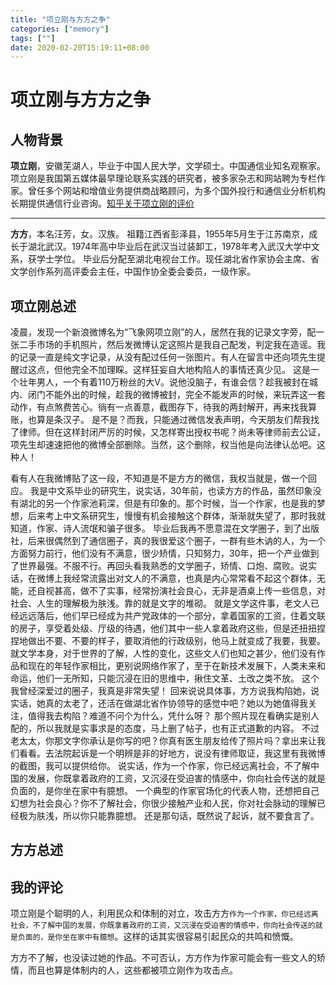 ```yaml
---
title: "项立刚与方方之争"
categories: ["memory"]
tags: [""]
date: 2020-02-20T15:19:11+08:00
---
```


# 项立刚与方方之争

## 人物背景

**项立刚**，安徽芜湖人，毕业于中国人民大学，文学硕士。中国通信业知名观察家。项立刚是我国第五媒体最早理论联系实践的研究者，被多家杂志和网站聘为专栏作家。曾任多个网站和增值业务提供商战略顾问，为多个国外投行和通信业分析机构长期提供通信行业咨询。[知乎关于项立刚的评价](https://www.zhihu.com/question/20502402)

---

**方方**，本名汪芳，女。汉族。 祖籍江西省彭泽县，1955年5月生于江苏南京，成长于湖北武汉。1974年高中毕业后在武汉当过装卸工，1978年考入武汉大学中文系，获学士学位。 毕业后分配至湖北电视台工作。现任湖北省作家协会主席、省文学创作系列高评委会主任，中国作协全委会委员，一级作家。

## 项立刚总述

凌晨，发现一个新浪微博名为“飞象网项立刚”的人，居然在我的记录文字旁，配一张二手市场的手机照片，然后发微博认定这照片是我自己配发，判定我在造谣。我的记录一直是纯文字记录，从没有配过任何一张图片。有人在留言中还向项先生提醒过这点，但他完全不加理睬。这样狂妄自大地构陷人的事情还真少见。
这是一个壮年男人，一个有着110万粉丝的大V。说他没脑子，有谁会信？趁我被封在城内、闭门不能外出的时候，趁我的微博被封，完全不能发声的时候，来玩弄这一套动作，有点煞费苦心。徜有一点善意，截图存下，待我的两封解开，再来找我算账，也算是条汉子。
是不是？而我，只能通过微信发表声明，今天朋友们帮我找了律师。但在这样封闭严厉的时候，又怎样寄出授权书呢？尚未等律师前去公证，项先生却速速把他的微博全部删除。当然，这个删除，权当他是向法律认怂吧。这种人！

看有人在我微博贴了这一段，不知道是不是方方的微信，我权当就是，做一个回应。
我是中文系毕业的研究生，说实话，30年前，也读方方的作品，虽然印象没有湖北的另一个作家池莉深，但是有印象的。那个时候，当一个作家，也是我的梦想，后来考上中文系研究生，慢慢有机会接触这个群体，渐渐就失望了，那时我就知道，作家、诗人流氓和骗子很多。
毕业后我再不愿意混在文学圈子，到了出版社，后来很偶然到了通信圈子，真的我很爱这个圈子，一群有些木讷的人，为一个方面努力前行，他们没有不满意，很少矫情，只知努力，30年，把一个产业做到了世界最强。不服不行。再回头看我熟悉的文学圈子，矫情、口炮、腐败。说实话，在微博上我经常流露出对文人的不满意，也真是内心常常看不起这个群体，无能，还自视甚高，做不了实事，经常扮演社会良心，无非是酒桌上传一些信息，对社会、人生的理解极为肤浅。靠的就是文字的堆砌。
就是文学这件事，老文人已经远远落后，他们早已经成为共产党政体的一个部分，拿着国家的工资，住着文联的房子，享受着处级、厅级的待遇，他们其中一些人拿着政府这些，但是还扭扭捏捏地做出不要、不要的样子，要取消他的行政级别，他马上就变成了我要，我要。
就文学本身，对于世界的了解，人性的变化，这些文人们也知之甚少，他们没有作品和现在的年轻作家相比，更别说网络作家了，至于在新技术发展下，人类未来和命运，他们一无所知，只能沉浸在旧的思维中，揪住文革、土改之类不放。
这个我曾经深爱过的圈子，我真是非常失望！
回来说说具体事，方方说我构陷她，说实话，她真的太老了，还活在做湖北省作协领导的感觉中吧？她以为她值得我关注，值得我去构陷？难道不问个为什么，凭什么呀？
那个照片现在看确实是别人配的，所以我就是实事求是的态度，马上删了帖子，也有正式道歉的内容。
不过老太太，你那文字你承认是你写的吧？你真有医生朋友给传了照片吗？拿出来让我们看看。去法院起诉是一个明辨是非的好地方，说没有律师取证，我这里有我微博的截图，我可以提供给你。
说实话，作为一个作家，你已经远离社会，不了解中国的发展，你既拿着政府的工资，又沉浸在受迫害的情感中，你向社会传送的就是负面的，是你坐在家中有臆想。
一个典型的作家官场化的代表人物，还想把自己幻想为社会良心？你不了解社会，你很少接触产业和人民，你对社会脉动的理解已经极为肤浅，所以你只能靠臆想。
还是那句话，既然说了起诉，就不要食言了。

## 方方总述



## 我的评论

项立刚是个聪明的人，利用民众和体制的对立，攻击方方```作为一个作家，你已经远离社会，不了解中国的发展，你既拿着政府的工资，又沉浸在受迫害的情感中，你向社会传送的就是负面的，是你坐在家中有臆想```。这样的话其实很容易引起民众的共鸣和愤慨。

方方不了解，也没读过她的作品。不可否认，方方作为作家可能会有一些文人的矫情，而且也算是体制内的人，这些都被项立刚作为攻击点。

